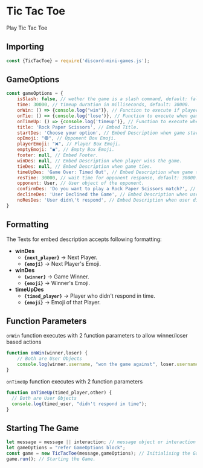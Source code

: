 # Tic Tac Toe
Play Tic Tac Toe

## Importing
```js
const {TicTacToe} = require('discord-mini-games.js');
```

## GameOptions
```js
const gameOptions = {
    isSlash: false, // wether the game is a slash command, default: false.
    time: 30000, // timeup duration in milliseconds, default: 30000.
    onWin: () => {console.log("win")}, // Function to execute if player wins the game.
    onTie: () => {console.log('lose')}, // Function to execute when game ties.
    onTimeUp: () => {console.log('timeup')}, // Function to execute when game times out.
    title: 'Rock Paper Scissors', // Embed Title.
    startDes: 'Choose your option', // Embed Description when game starts.
    opEmoji: "🟢", // Opponent Box Emoji.
    playerEmoji: "❌", // Player Box Emoji.
    emptyEmoji: "◼️", // Empty Box Emoji.
    footer: null, // Embed Footer.
    winDes: null, // Embed Description when player wins the game.
    tieDes: null, // Embed Description when game ties.
    timeUpDes: 'Game Over: Timed Out', // Embed Description when game times out.
    resTime: 30000, // wait time for opponent response, default: 30000.
    opponent: User, // User object of the opponent.
    confirmDes: 'Do you want to play a Rock Paper Scissors match?', // Embed Description of Confirmation Embed.
    declineDes: 'User Declined the Game', // Embed Description when user declines the game challenge.
    noResDes: 'User didn\'t respond', // Embed Description when user didn't respond.
}
```
## Formatting
The Texts for embed description accepts following formatting:
- **winDes**
  - **`{next_player}`** -> Next Player.
  - **`{emoji}`** -> Next Player's Emoji.
- **winDes**
  - **`{winner}`** -> Game Winner.
  - **`{emoji}`** -> Winner's Emoji. 
- **timeUpDes**
  - **`{timed_player}`** -> Player who didn't respond in time.
  - **`{emoji}`** -> Emoji of that Player.

## Function Parameters
`onWin` function executes with 2 function parameters to allow winner/loser based actions
```js
function onWin(winner,loser) {
    // Both are User Objects
    console.log(winner.username, "won the game against", loser.username);
}
```
`onTimeUp` function executes with 2 function parameters
```js
function onTimeUp(timed_player,other) {
  // Both are User Objects
  console.log(timed_user, "didn't respond in time");
}
```

## Starting The Game
```js
let message = message || interaction; // message object or interaction object.
let gameOptions = "refer GameOptions block";
const game = new TicTacToe(message,gameOptions); // Initialising the Game.
game.run(); // Starting the Game.
```